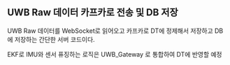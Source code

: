 ## UWB Raw 데이터 카프카로 전송 및 DB 저장 

UWB Raw 데이터를 WebSocket로 읽어오고 카프카로 DT에 정제해서 저장하고 DB에 저장하는 간단한 서버 코드이다.


EKF로 IMU와 센서 퓨징하는 로직은 UWB_Gateway 로 통합하여 DT에 반영할 예정


